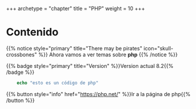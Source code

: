 +++
archetype = "chapter"
title = "PHP"
weight = 10
+++

# Contenido

{{% notice style="primary" title="There may be pirates" icon="skull-crossbones" %}}
Ahora vamos a ver temas sobre **php**
{{% /notice %}}

{{% badge style="primary" title="Version" %}}Version actual 8.2{{% /badge %}}

```php
    echo "esto es un código de php"
```

{{% button style="info" href="https://php.net/" %}}Ir a la página de php{{% /button %}}
